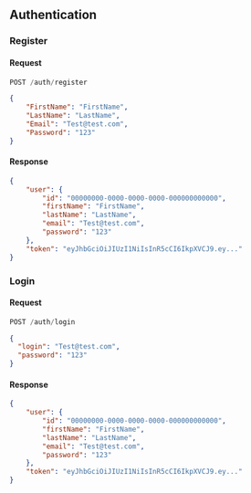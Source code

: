 ## Authentication

### Register

#### Request
```js
POST /auth/register
```

```json
{
    "FirstName": "FirstName",
    "LastName": "LastName",
    "Email": "Test@test.com",
    "Password": "123"
}
```


#### Response
```json
{
    "user": {
        "id": "00000000-0000-0000-0000-000000000000",
        "firstName": "FirstName",
        "lastName": "LastName",
        "email": "Test@test.com",
        "password": "123"
    },
    "token": "eyJhbGciOiJIUzI1NiIsInR5cCI6IkpXVCJ9.ey..."
}
```

### Login

#### Request

```js
POST /auth/login
```

```json
{
  "login": "Test@test.com",
  "password": "123"
}
```
#### Response

```json
{
    "user": {
        "id": "00000000-0000-0000-0000-000000000000",
        "firstName": "FirstName",
        "lastName": "LastName",
        "email": "Test@test.com",
        "password": "123"
    },
    "token": "eyJhbGciOiJIUzI1NiIsInR5cCI6IkpXVCJ9.ey..."
}
```